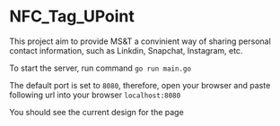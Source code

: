 # NFC_Tag_UPoint
 This project aim to provide MS&T a convinient way of sharing personal contact information, such as Linkdin, Snapchat, Instagram, etc.

 To start the server, run command 
`go run main.go`

The default port is set to `8080`, therefore, open your browser and paste following url into your browser
`localhost:8080`

You should see the current design for the page